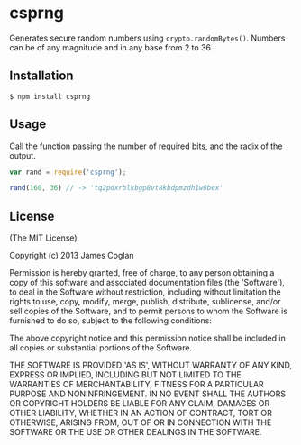 # csprng

Generates secure random numbers using `crypto.randomBytes()`. Numbers can be of
any magnitude and in any base from 2 to 36.


## Installation

```
$ npm install csprng
```


## Usage

Call the function passing the number of required bits, and the radix of the
output.

```js
var rand = require('csprng');

rand(160, 36) // -> 'tq2pdxrblkbgp8vt8kbdpmzdh1w8bex'
```


## License

(The MIT License)

Copyright (c) 2013 James Coglan

Permission is hereby granted, free of charge, to any person obtaining a copy of
this software and associated documentation files (the 'Software'), to deal in
the Software without restriction, including without limitation the rights to
use, copy, modify, merge, publish, distribute, sublicense, and/or sell copies of
the Software, and to permit persons to whom the Software is furnished to do so,
subject to the following conditions:

The above copyright notice and this permission notice shall be included in all
copies or substantial portions of the Software.

THE SOFTWARE IS PROVIDED 'AS IS', WITHOUT WARRANTY OF ANY KIND, EXPRESS OR
IMPLIED, INCLUDING BUT NOT LIMITED TO THE WARRANTIES OF MERCHANTABILITY, FITNESS
FOR A PARTICULAR PURPOSE AND NONINFRINGEMENT. IN NO EVENT SHALL THE AUTHORS OR
COPYRIGHT HOLDERS BE LIABLE FOR ANY CLAIM, DAMAGES OR OTHER LIABILITY, WHETHER
IN AN ACTION OF CONTRACT, TORT OR OTHERWISE, ARISING FROM, OUT OF OR IN
CONNECTION WITH THE SOFTWARE OR THE USE OR OTHER DEALINGS IN THE SOFTWARE.

